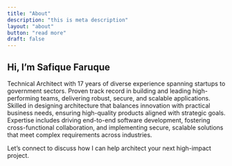 ```yaml
---
title: "About"
description: "this is meta description"
layout: "about"
button: "read more"
draft: false
---
```


## Hi, I’m Safique Faruque

Technical Architect with 17 years of diverse experience spanning startups to government sectors. Proven track record in building and leading high-performing teams, delivering robust, secure, and scalable applications. Skilled in designing architecture that balances innovation with practical business needs, ensuring high-quality products aligned with strategic goals. Expertise includes driving end-to-end software development, fostering cross-functional collaboration, and implementing secure, scalable solutions that meet complex requirements across industries.

Let’s connect to discuss how I can help architect your next high-impact project.

<!-- ### Our Skill
Lorem ipsum dolor sit amet, consetetur sadipscing elitr, sed diam nonumy eirmod tempor invidunt
ut labore et dolore magna aliquyam erat, sed diam voluptua. At vero eos et
accusam et justo duo dolores et ea rebum.

  * Poutine drinking vinegar bitters.
  * Literally cred narwhal bitters wayfarers.
  * justo duo dolores et ea rebum.

{{< button "Read More" "#!" >}}



### Youtube
{{< youtube g3-VxLQO7do >}}

Credibly reintermediate backend ideas for cross-platform models. Continually
reintermediate integrated processes through technically sound intellectual capital.
Holistically foster superior methodologies without market-driven best practices.

Distinctively exploit optimal alignments for intuitive bandwidth. Quickly coordinate e-
business applications through revolutionary catalysts for change. Seamlessly underwhelm
optimal testing procedures whereas bricks-and-clicks processes. -->
